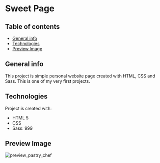 # Sweet Page

## Table of contents
* [General info](#general-info)
* [Technologies](#technologies)
* [Preview Image](#preview-image) 

## General info
This project is simple personal website page created with HTML, CSS and Sass.
This is one of my very first projects.
	
## Technologies
Project is created with:
* HTML 5
* CSS
* Sass: 999
	
## Preview Image

![preview_pastry_chef](https://github.com/superdzoni/sweet_page/assets/107106360/00ce9aa3-d38e-4d6f-8c35-498ed7324068)
